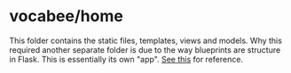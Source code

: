 # vocabee/home

This folder contains the static files, templates, views and models. Why this required another separate folder is due to 
the way blueprints are structure in Flask. This is essentially its own "app". 
[See this](https://exploreflask.com/en/latest/blueprints.html#how-do-you-use-them) for reference. 